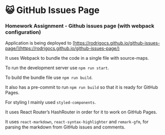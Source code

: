 # 😺 GitHub Issues Page

### Homework Assignment - Github issues page (with webpack configuration)

Application is being deployed to [https://rodrigocs.github.io/github-issues-page/](https://rodrigocs.github.io/github-issues-page/)

It uses Webpack to bundle the code in a single file with source-maps.

To run the development server use `npm run start`.

To build the bundle file use `npm run build`.

It also has a pre-commit to run `npm run build` so that it is ready for GitHub Pages.

For styling I mainly used `styled-components`.

It uses React Router’s HashRouter in order for it to work on GitHub Pages.

It uses `react-markdown`, `react-syntax-highlighter` and `remark-gfm`, for parsing the markdown from GitHub issues and comments.
